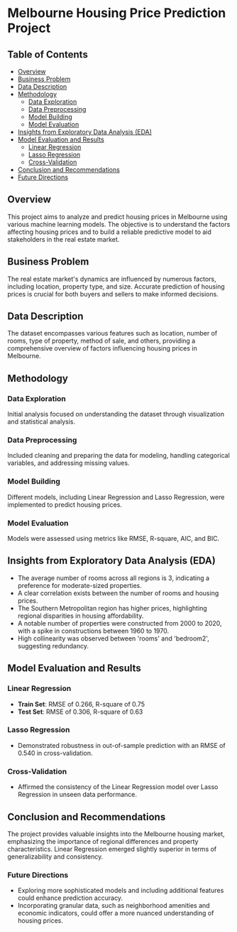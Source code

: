 # Melbourne Housing Price Prediction Project

## Table of Contents
- [Overview](#overview)
- [Business Problem](#business-problem)
- [Data Description](#data-description)
- [Methodology](#methodology)
  - [Data Exploration](#data-exploration)
  - [Data Preprocessing](#data-preprocessing)
  - [Model Building](#model-building)
  - [Model Evaluation](#model-evaluation)
- [Insights from Exploratory Data Analysis (EDA)](#insights-from-exploratory-data-analysis-eda)
- [Model Evaluation and Results](#model-evaluation-and-results)
  - [Linear Regression](#linear-regression)
  - [Lasso Regression](#lasso-regression)
  - [Cross-Validation](#cross-validation)
- [Conclusion and Recommendations](#conclusion-and-recommendations)
- [Future Directions](#future-directions)

## Overview

This project aims to analyze and predict housing prices in Melbourne using various machine learning models. The objective is to understand the factors affecting housing prices and to build a reliable predictive model to aid stakeholders in the real estate market.

## Business Problem

The real estate market's dynamics are influenced by numerous factors, including location, property type, and size. Accurate prediction of housing prices is crucial for both buyers and sellers to make informed decisions. 

## Data Description

The dataset encompasses various features such as location, number of rooms, type of property, method of sale, and others, providing a comprehensive overview of factors influencing housing prices in Melbourne.

## Methodology

### Data Exploration
Initial analysis focused on understanding the dataset through visualization and statistical analysis.

### Data Preprocessing
Included cleaning and preparing the data for modeling, handling categorical variables, and addressing missing values.

### Model Building
Different models, including Linear Regression and Lasso Regression, were implemented to predict housing prices.

### Model Evaluation
Models were assessed using metrics like RMSE, R-square, AIC, and BIC.

## Insights from Exploratory Data Analysis (EDA)

- The average number of rooms across all regions is 3, indicating a preference for moderate-sized properties.
- A clear correlation exists between the number of rooms and housing prices.
- The Southern Metropolitan region has higher prices, highlighting regional disparities in housing affordability.
- A notable number of properties were constructed from 2000 to 2020, with a spike in constructions between 1960 to 1970.
- High collinearity was observed between 'rooms' and 'bedroom2', suggesting redundancy.

## Model Evaluation and Results

### Linear Regression
- **Train Set**: RMSE of 0.266, R-square of 0.75
- **Test Set**: RMSE of 0.306, R-square of 0.63

### Lasso Regression
- Demonstrated robustness in out-of-sample prediction with an RMSE of 0.540 in cross-validation.

### Cross-Validation
- Affirmed the consistency of the Linear Regression model over Lasso Regression in unseen data performance.

## Conclusion and Recommendations

The project provides valuable insights into the Melbourne housing market, emphasizing the importance of regional differences and property characteristics. Linear Regression emerged slightly superior in terms of generalizability and consistency.

### Future Directions

- Exploring more sophisticated models and including additional features could enhance prediction accuracy.
- Incorporating granular data, such as neighborhood amenities and economic indicators, could offer a more nuanced understanding of housing prices.




